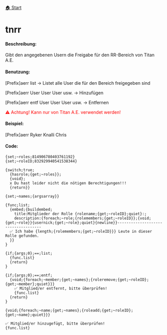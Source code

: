 [🏠 Start](https://jeanluc2305.github.io/Discord/)

# tnrr

#### Beschreibung:

Gibt den angegebenen Usern die Freigabe für den RR-Bereich von Titan A.E.

#### Benutzung:

[Prefix]aerr list → Listet alle User die für den Bereich freigegeben sind

[Prefix]aerr User User User usw. → Hinzufügen

[Prefix]aerr entf User User User usw. → Entfernen

<span style="color:red">⚠ Achtung! Kann nur von Titan A.E. verwendet werden!</span>

#### Beispiel:

[Prefix]aerr Ryker Knalli Chris

#### Code:

```
{set;~roles;814906780403761192}
{set;~roleID;832929940541538344}

{switch;true;
  {hasrole;{get;~roles}};
  {void};
  x Du hast leider nicht die nötigen Berechtigungen!!!
  {return}}

{set;~names;{argsarray}}

{func;list;
  {embed;{buildembed;
    title:Mitglieder der Rolle {rolename;{get;~roleID};quiet}:;
    description:{foreach;~role;{rolemembers;{get;~roleID}};{void;{get;~role}}{usernick;{get;~role};quiet}{newline}}------------------------------------
  ✅ Ich habe {length;{rolemembers;{get;~roleID}}} Leute in dieser Rolle gefunden.
  }}
}

{if;{args;0};==;list;
  {func.list}
  {return}
}

{if;{args;0};==;entf;
  {void;{foreach;~member;{get;~names};{roleremove;{get;~roleID};{get;~member};quiet}}}
    ✅ Mitglied/er entfernt, bitte überprüfen!
    {func.list}
  {return}
}

{void;{foreach;~name;{get;~names};{roleadd;{get;~roleID};{get;~name};quiet}}}

✅ Mitglied/er hinzugefügt, bitte überprüfen!
{func.list}
```
